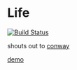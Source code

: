 # Life

[![Build Status](https://travis-ci.org/brandly/life.svg?branch=master)](https://travis-ci.org/brandly/life)

shouts out to [conway](http://en.wikipedia.org/wiki/Conway%27s_Game_of_Life)

[demo](http://brandly.github.io/life/)

